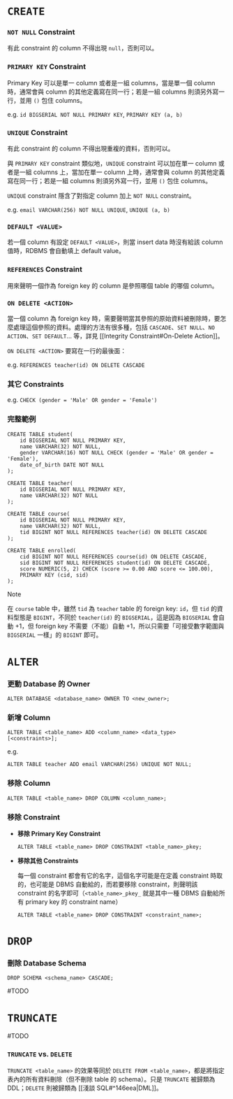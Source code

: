 # `CREATE`

### `NOT NULL` Constraint

有此 constraint 的 column 不得出現 `null`，否則可以。

### `PRIMARY KEY` Constraint

Primary Key 可以是單一 column 或者是一組 columns，當是單一個 column 時，通常會與 column 的其他定義寫在同一行；若是一組 columns 則須另外寫一行，並用 `()` 包住 columns。

e.g. `id BIGSERIAL NOT NULL PRIMARY KEY`, `PRIMARY KEY (a, b)`

### `UNIQUE` Constraint

有此 constraint 的 column 不得出現重複的資料，否則可以。

與 `PRIMARY KEY` constraint 類似地，`UNIQUE` constraint 可以加在單一 column 或者是一組 columns 上，當加在單一 column 上時，通常會與 column 的其他定義寫在同一行；若是一組 columns 則須另外寫一行，並用 `()` 包住 columns。

`UNIQUE` constraint 隱含了對指定 column 加上 `NOT NULL` constraint。

e.g. `email VARCHAR(256) NOT NULL UNIQUE`, `UNIQUE (a, b)`

### `DEFAULT <VALUE>`

若一個 column 有設定 `DEFAULT <VALUE>`，則當 insert data 時沒有給該 column 值時，RDBMS 會自動填上 default value。

### `REFERENCES` Constraint

用來聲明一個作為 foreign key 的 column 是參照哪個 table 的哪個 column。

### `ON DELETE <ACTION>`

當一個 column 為 foreign key 時，需要聲明當其參照的原始資料被刪除時，要怎麼處理這個參照的資料。處理的方法有很多種，包括 `CASCADE`、`SET NULL`、`NO ACTION`、`SET DEFAULT`… 等，詳見 [[Integrity Constraint#On-Delete Action]]。

`ON DELETE <ACTION>` 要寫在一行的最後面：

e.g. `REFERENCES teacher(id) ON DELETE CASCADE`

### 其它 Constraints

e.g. `CHECK (gender = 'Male' OR gender = 'Female')`

### 完整範例

```PostgreSQL
CREATE TABLE student(
    id BIGSERIAL NOT NULL PRIMARY KEY,
    name VARCHAR(32) NOT NULL,
    gender VARCHAR(16) NOT NULL CHECK (gender = 'Male' OR gender = 'Female'),
    date_of_birth DATE NOT NULL
);

CREATE TABLE teacher(
    id BIGSERIAL NOT NULL PRIMARY KEY,
    name VARCHAR(32) NOT NULL
);

CREATE TABLE course(
    id BIGSERIAL NOT NULL PRIMARY KEY,
    name VARCHAR(32) NOT NULL,
    tid BIGINT NOT NULL REFERENCES teacher(id) ON DELETE CASCADE
);

CREATE TABLE enrolled(
    cid BIGINT NOT NULL REFERENCES course(id) ON DELETE CASCADE,
    sid BIGINT NOT NULL REFERENCES student(id) ON DELETE CASCADE,
    score NUMERIC(5, 2) CHECK (score >= 0.00 AND score <= 100.00),
    PRIMARY KEY (cid, sid)
);
```

> [!Note]
>在 `course` table 中，雖然 `tid` 為 `teacher` table 的 foreign key: `id`，但 `tid` 的資料型態是 `BIGINT`，不同於 `teacher(id)` 的 `BIGSERIAL`，這是因為 `BIGSERIAL` 會自動 +1，但 foreign key 不需要（不能）自動 +1，所以只需要「可接受數字範圍與 `BIGSERIAL` 一樣」的 `BIGINT` 即可。

# `ALTER`

### 更動 Database 的 Owner

```PostgreSQL
ALTER DATABASE <database_name> OWNER TO <new_owner>;
```

### 新增 Column

```PostgreSQL
ALTER TABLE <table_name> ADD <column_name> <data_type> [<constraints>];
```

e.g.

```PostgreSQL
ALTER TABLE teacher ADD email VARCHAR(256) UNIQUE NOT NULL;
```

### 移除 Column

```PostgreSQL
ALTER TABLE <table_name> DROP COLUMN <column_name>;
```

### 移除 Constraint

- **移除 Primary Key Constraint**

    ```PostgreSQL
    ALTER TABLE <table_name> DROP CONSTRAINT <table_name>_pkey;
    ```

- **移除其他 Constraints**

    每一個 constraint 都會有它的名字，這個名字可能是在定義 constraint 時取的，也可能是 DBMS 自動給的，而若要移除 constraint，則聲明該 constraint 的名字即可（`<table_name>_pkey_` 就是其中一種 DBMS 自動給所有 primary key 的 constraint name）

    ```PostgreSQL
    ALTER TABLE <table_name> DROP CONSTRAINT <constraint_name>;
    ```

# `DROP`

### 刪除 Database Schema

```PostgreSQL
DROP SCHEMA <schema_name> CASCADE;
```

#TODO

# `TRUNCATE`

#TODO

### `TRUNCATE` vs. `DELETE`

`TRUNCATE <table_name>` 的效果等同於 `DELETE FROM <table_name>`，都是將指定表內的所有資料刪除（但不刪除 table 的 schema）。只是 `TRUNCATE` 被歸類為 DDL；`DELETE` 則被歸類為 [[淺談 SQL#^146eea|DML]]。
